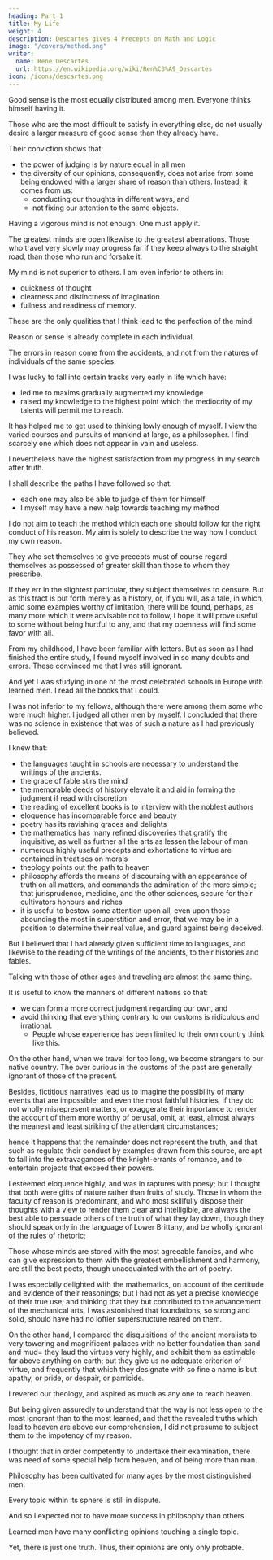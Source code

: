 ```yaml
---
heading: Part 1
title: My Life
weight: 4
description: Descartes gives 4 Precepts on Math and Logic
image: "/covers/method.png"
writer:
  name: Rene Descartes
  url: https://en.wikipedia.org/wiki/Ren%C3%A9_Descartes
icon: /icons/descartes.png
---
```



<!-- ## Discourse on the Method of Rightly Conducting the Reason, and seeking Truth in the Sciences -->

<!-- Source= Discourse on the method of rightly conducting the reason and seeking the truth in the sciences, by René Descartes, edited by Charles W. Eliot. Published by P.F. Collier & Son, 1909, New York,
Transcribed= by Andy Blunden. -->

<!-- Prefatory Note by the Author

If this Discourse appear too long to be read at once, it may be divided into six Parts= and, in the first, will be found various considerations touching the Sciences; in the second, the principal rules of the Method which the Author has discovered, in the third, certain of the rules of Morals which he has deduced from this Method; in the fourth, the reasonings by which he establishes the existence of God and of the Human Soul, which are the foundations of his Metaphysic; in the fifth, the order of the Physical questions which he has investigated, and, in particular, the explication of the motion of the heart and of some other difficulties pertaining to Medicine, as also the difference between the soul of man and that of the brutes; and, in the last, what the Author believes to be required in order to greater advancement in the investigation of Nature than has yet been made, with the reasons that have induced him to write.
 -->

Good sense is the most equally distributed among men. Everyone thinks himself having it. 

Those who are the most difficult to satisfy in everything else, do not usually desire a larger measure of good sense than they already have. 

Their conviction shows that:
- the power of judging is by nature equal in all men
- the diversity of our opinions, consequently, does not arise from some being endowed with a larger share of reason than others. Instead, it comes from us:
  - conducting our thoughts in different ways, and
  - not fixing our attention to the same objects. 

Having a vigorous mind is not enough. One must apply it. 

The greatest minds are open likewise to the greatest aberrations. Those who travel very slowly may progress far if they <!--  yet make far greater progress, provided they --> keep always to the straight road, than those who run and forsake it.

My mind is not superior to others. I am even inferior to others <!--  wish that I were equal
For myself, I have never fancied my mind to be in any respect more perfect than those of the generality; on the contrary, I have often wished that I were equal to some others --> in:
- quickness of thought
- clearness and distinctness of imagination
- fullness and readiness of memory. 

These are the only qualities that I think lead to <!-- Besides these, I know of no other qualities that contribute to --> the perfection of the mind. 

Reason or sense is <!-- , inasmuch as it is that alone which constitutes us men, and distinguishes us from the brutes, I am disposed to believe that it is to be found --> already complete in each individual.

The errors in reason come from <!-- and on this point to adopt the common opinion of philosophers, who say that the difference of greater and less holds only among --> the accidents, and not from the natures of individuals of the same species.

I was lucky to fall into certain tracks very early in life which have:
- led me to maxims gradually augmented my knowledge
- raised my knowledge to the highest point which the mediocrity of my talents<!--  and the brief duration of my life --> will permit me to reach. 

It has helped me to get used to thinking lowly enough of myself. I view the varied courses and pursuits of mankind at large, as a philosopher. I find scarcely one which does not appear in vain and useless. 

I nevertheless have the highest satisfaction from my progress in my search after truth. <!-- , and cannot help entertaining such expectations of the future as to believe that if, among the occupations of men as men, there is any one really excellent and important, it is that which I have chosen. -->

<!-- After all, it is possible I may be mistaken; and it is but a little copper and glass, perhaps, that I take for gold and diamonds. I know how very liable we are to delusion in what relates to ourselves, and also how much the judgments of our friends are to be suspected when given in our favor.  -->

I shall describe the paths I have followed<!-- , and to delineate my life as in a picture, in order --> so that:
- each one may also be able to judge of them for himself<!-- . , and that in the general opinion entertained of them, as gathered from current report, --> 
- I myself may have a new help towards teaching my method<!-- instruction to be added to those I have been in the habit of employing. -->

I do not aim <!-- My present design, then, is not --> to teach the method which each one should follow for the right conduct of his reason. My aim is solely to describe the way how I conduct my own reason. 

They who set themselves to give precepts must of course regard themselves as possessed of greater skill than those to whom they prescribe. 

If they err in the slightest particular, they subject themselves to censure. But as this tract is put forth merely as a history, or, if you will, as a tale, in which, amid some examples worthy of imitation, there will be found, perhaps, as many more which it were advisable not to follow, I hope it will prove useful to some without being hurtful to any, and that my openness will find some favor with all.

From my childhood, I have been familiar with letters. <!-- ; and as I was given to believe that by their help a clear and certain knowledge of all that is useful in life might be acquired, I was ardently desirous of instruction.  -->But as soon as I had finished the entire study, I found myself involved in so many doubts and errors. These convinced me that I was still ignorant. <!--  had advanced no farther in all my attempts at learning, than the discovery at every turn of my own ignorance. --> 

And yet I was studying in one of the most celebrated schools in Europe with <!-- , in which I thought there must be --> learned men. <!-- , if such were anywhere to be found. I had been taught all that others learned there; and not contented with the sciences actually taught us, I had, in addition, --> I read all the books that I could. <!--  had fallen into my hands, treating of such branches as are esteemed the most curious and rare. -->

I <!--  knew the judgment which others had formed of me; and I did not find that I was considered --> was not inferior to my fellows, although there were among them some who were much higher. <!--  already marked out to fill the places of our instructors. And, in fine, our age appeared to me as flourishing, and as fertile in powerful minds as any preceding one. --> I <!-- was thus led to take the liberty of --> judged all other men by myself. I concluded that there was no science in existence that was of such a nature as I had previously believed.

<!-- I still continued, however, to hold in esteem the studies of the schools. I was aware --> I knew that:
- the languages taught in schools are necessary to understand the writings of the ancients.
- the grace of fable stirs the mind
- the memorable deeds of history elevate it and aid in forming the judgment if read with discretion
- the reading of excellent books is to interview with the noblest authors<!-- men of past ages, who have written them, and even a studied interview, in which are discovered to us only their choicest thoughts;  -->
- eloquence has incomparable force and beauty
- poetry has its ravishing graces and delights
- the mathematics has many refined discoveries that gratify the inquisitive, as well as further all the arts as lessen the labour of man
- numerous highly useful precepts and exhortations to virtue are contained in treatises on morals
- theology points out the path to heaven
- philosophy affords the means of discoursing with an appearance of truth on all matters, and commands the admiration of the more simple; that jurisprudence, medicine, and the other sciences, secure for their cultivators honours and riches
- it is useful to bestow some attention upon all, even upon those abounding the most in superstition and error, that we may be in a position to determine their real value, and guard against being deceived.


But I believed that I had already given sufficient time to languages, and likewise to the reading of the writings of the ancients, to their histories and fables. 

Talking with those of other ages and traveling are almost the same thing. 

It is useful to know the manners of different nations so that:
- we can form a more correct judgment regarding our own, and
- avoid thinking that everything contrary to our customs is ridiculous and irrational. 
  - People whose experience has been limited to their own country think like this. 

On the other hand, when we travel for too long, we become strangers to our native country. The over curious in the customs of the past are generally ignorant of those of the present. 

Besides, fictitious narratives lead us to imagine the possibility of many events that are impossible; and even the most faithful histories, if they do not wholly misrepresent matters, or exaggerate their importance to render the account of them more worthy of perusal, omit, at least, almost always the meanest and least striking of the attendant circumstances; 

hence it happens that the remainder does not represent the truth, and that such as regulate their conduct by examples drawn from this source, are apt to fall into the extravagances of the knight-errants of romance, and to entertain projects that exceed their powers.

I esteemed eloquence highly, and was in raptures with poesy; but I thought that both were gifts of nature rather than fruits of study. Those in whom the faculty of reason is predominant, and who most skillfully dispose their thoughts with a view to render them clear and intelligible, are always the best able to persuade others of the truth of what they lay down, though they should speak only in the language of Lower Brittany, and be wholly ignorant of the rules of rhetoric; 

Those whose minds are stored with the most agreeable fancies, and who can give expression to them with the greatest embellishment and harmony, are still the best poets, though unacquainted with the art of poetry.

I was especially delighted with the mathematics, on account of the certitude and evidence of their reasonings; but I had not as yet a precise knowledge of their true use; and thinking that they but contributed to the advancement of the mechanical arts, I was astonished that foundations, so strong and solid, should have had no loftier superstructure reared on them. 

On the other hand, I compared the disquisitions of the ancient moralists to very towering and magnificent palaces with no better foundation than sand and mud= they laud the virtues very highly, and exhibit them as estimable far above anything on earth; but they give us no adequate criterion of virtue, and frequently that which they designate with so fine a name is but apathy, or pride, or despair, or parricide.

I revered our theology, and aspired as much as any one to reach heaven. 

But being given assuredly to understand that the way is not less open to the most ignorant than to the most learned, and that the revealed truths which lead to heaven are above our comprehension, I did not presume to subject them to the impotency of my reason. 

I thought that in order competently to undertake their examination, there was need of some special help from heaven, and of being more than man.

Philosophy has been cultivated for many ages by the most distinguished men. 

Every topic within its sphere is still in dispute. 

And so I expected not to have more success in philosophy than others. 

Learned men have many conflicting opinions touching a single topic.

Yet, there is just one truth. Thus, their opinions are only <!--  can be but one true, I reckoned as well-nigh false all that was --> only probable.

